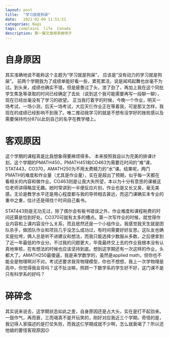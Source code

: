 ```yaml
---
layout: post
title:  "学习就是狗屎"
date:   2021-02-09 11:51:51
categories: Nags
tags: complains  life  Canada
description: 第一篇文章用来做喷子
---
```


# 自身原因

其实准确地说不能称这个主题为“学习就是狗屎”， 应该是“没有动力的学习就是狗屎”。 前两个学期我为了成绩单能好看一些，累死累活，说是闻鸡起舞也丝毫不为过。到头来，成绩也确实不错，但是疲惫过了头，泄了劲了，再加上我在这个同批学生焦急等录取的时间已经确定了去处（说到这个我可能需要再写一段聊一聊），现在已经丝毫没有了学习的欲望。 正当我打着字的时候，今晚一个作业，明天一场考试，一场小测，后天一场考试，大后天仨作业正在等着我，可是那又怎样，我现在的成绩已经影响不到我了。唯二推动我学习的就是不想有没学好的挫败感以及需要保持均分87以此刻自己的名字在教学楼上。

# 客观原因
这个学期的课程真是比我想象得要麻烦得多。 本来按照我自以为完美的排课计划，这个学期的PMATH450，PMATH451和CO463为需要花时间的“难”课，STAT443，CO370，AMATH250为不用太费精力的“水”课。结果呢，两门PMATH的难度和作业量（尤其是作业量），实在是超出了预期，似乎每一天都在看相关的内容和做作业。CO463则是让我大失所望，本以为十分有意思的课被这位老师讲得略显无趣。她时常讲到一半便反应片刻，作业也是又长又臭，毫无美感。无论是教学水平还是用心程度都与我的导师相去甚远，而这门课确实本专业的重中之重，估计还是得找个时间自己看书。

STAT443则是无功无过，除了偶尔会有板书错误之外，作业难度和课程耗费的时间还算是恰到好处。CO370可就有太多的槽点。第一次写作业的时候，就觉得作业内容和上课内容没什么关系，而且居然还是一个小组作业。我感觉我天生就是团队杀手，做团队作业和项目几乎没怎么成功过，有时间需要好好反思。这队友也确实是拉垮，俩人总是听不进建议和想法，而我只能选择少数服从多数，之后便拿到了近一年最低的作业分。不过我的问题更大，毕竟最终交上去的作业我根本没有认真地审核，在有想法的时候也应该坚持到底。想到这学期还有一次这样的作业，头都大了。AMATH250最傻逼，我是来学数学的，虽然是applied math，但你也不能全是物理啊对不对。考试还要求我背物理模型，你也不想想，我上一次学物理是高中，你觉得我会背吗？这不扯淡嘛，照顾一下数学系的学生好不好，这门课不是只有科学系的好吗？

# 碎碎念
其实说来说去，这学期状态如此之差，自身原因还是占大头，实在是打不起劲来。一鼓作气，再而衰，三而竭真不是开玩笑的，刚好对应我近三个学期。奇怪的是，我记得人家描述的是打仗失败，而我这仨学期成就不少啊，怎么就衰竭了？所以还他娘的要怪客观原因😕